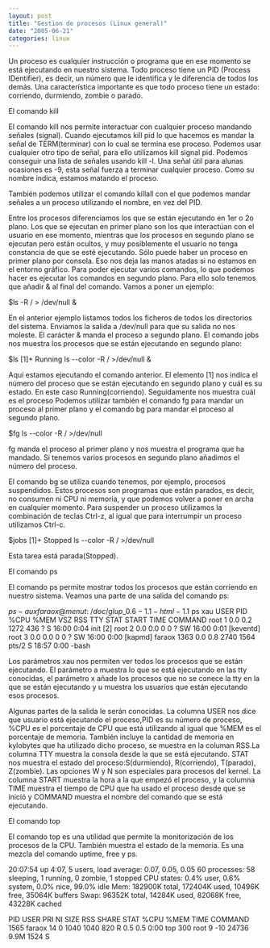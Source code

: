 ```yaml
---
layout: post
title: "Gestion de procesos (Linux general)"
date: "2005-06-21"
categories: linux
---
```


Un proceso es cualquier instrucción o programa que en ese momento se está ejecutando en nuestro sistema. Todo proceso tiene un PID (Process IDentifier), es decir, un número que le identifica y le diferencia de todos los demás. Una característica importante es que todo proceso tiene un estado: corriendo, durmiendo, zombie o parado.

El comando kill

El comando kill nos permite interactuar con cualquier proceso mandando señales (signal). Cuando ejecutamos kill pid lo que hacemos es mandar la señal de TERM(terminar) con lo cual se termina ese proceso. Podemos usar cualquier otro tipo de señal, para ello utilizamos kill signal pid. Podemos conseguir una lista de señales usando kill -l. Una señal útil para alunas ocasiones es -9, esta señal fuerza a terminar cualquier proceso. Como su nombre indica, estamos matando el proceso.

También podemos utilizar el comando killall con el que podemos mandar señales a un proceso utilizando el nombre, en vez del PID.

Entre los procesos diferenciamos los que se están ejecutando en 1er o 2o plano. Los que se ejecutan en primer plano son los que interactúan con el usuario en ese momento, mientras que los procesos en segundo plano se ejecutan pero están ocultos, y muy posiblemente el usuario no tenga constancia de que se esté ejecutando. Sólo puede haber un proceso en primer plano por consola. Eso nos deja las manos atadas si no estamos en el entorno gráfico. Para poder ejecutar varios comandos, lo que podemos hacer es ejecutar los comandos en segundo plano. Para ello solo tenemos que añadir & al final del comando. Vamos a poner un ejemplo:

$ls -R / > /dev/null &

En el anterior ejemplo listamos todos los ficheros de todos los directorios del sistema. Enviamos la salida a /dev/null para que su salida no nos moleste. El carácter & manda el proceso a segundo plano. El comando jobs nos muestra los procesos que se están ejecutando en segundo plano:

$ls \[1\]+ Running ls --color -R / >/dev/null &

Aquí estamos ejecutando el comando anterior. El elemento \[1\] nos indica el número del proceso que se están ejecutando en segundo plano y cuál es su estado. En este caso Running(corriendo). Seguidamente nos muestra cuál es el proceso Podemos utilizar también el comando fg para mandar un proceso al primer plano y el comando bg para mandar el proceso al segundo plano.

$fg ls --color -R / >/dev/null

fg manda el proceso al primer plano y nos muestra el programa que ha mandado. Si tenemos varios procesos en segundo plano añadimos el número del proceso.

El comando bg se utiliza cuando tenemos, por ejemplo, procesos suspendidos. Estos procesos son programas que están parados, es decir, no consumen ni CPU ni memoria, y que podemos volver a poner en archa en cualquier momento. Para suspender un proceso utilizamos la combinación de teclas Ctrl-z, al igual que para interrumpir un proceso utilizamos Ctrl-c.

$jobs \[1\]+ Stopped ls --color -R / >/dev/null

Esta tarea está parada(Stopped).

El comando ps

El comando ps permite mostrar todos los procesos que están corriendo en nuestro sistema. Veamos una parte de una salida del comando ps:

$ps -aux faraox@menut:~/doc/glup\_0.6-1.1-html-1.1$ ps xau USER PID %CPU %MEM VSZ RSS TTY STAT START TIME COMMAND root 1 0.0 0.2 1272 436 ? S 16:00 0:04 init \[2\] root 2 0.0 0.0 0 0 ? SW 16:00 0:01 \[keventd\] root 3 0.0 0.0 0 0 ? SW 16:00 0:00 \[kapmd\] faraox 1363 0.0 0.8 2740 1564 pts/2 S 18:57 0:00 -bash

Los parámetros xau nos permiten ver todos los procesos que se están ejecutando. El parámetro a muestra lo que se está ejecutando en las tty conocidas, el parámetro x añade los procesos que no se conece la tty en la que se están ejecutando y u muestra los usuarios que están ejecutando esos procesos.

Algunas partes de la salida le serán conocidas. La columna USER nos dice que usuario está ejecutando el proceso,PID es su número de proceso, %CPU es el porcentaje de CPU que está utilizando al igual que %MEM es el porcentaje de memoria. También incluye la cantidad de memoria en kylobytes que ha utilizado dicho proceso, se muestra en la columan RSS.La columna TTY muestra la consola desde la que se está ejecutando. STAT nos muestra el estado del proceso:S(durmiendo), R(corriendo), T(parado), Z(zombie). Las opciones W y N son especiales para procesos del kernel. La columna START muestra la hora a la que empezó el proceso, y la columna TIME muestra el tiempo de CPU que ha usado el proceso desde que se inició y COMMAND muestra el nombre del comando que se está ejecutando.

El comando top

El comando top es una utilidad que permite la monitorización de los procesos de la CPU. También muestra el estado de la memoria. Es una mezcla del comando uptime, free y ps.

20:07:54 up 4:07, 5 users, load average: 0.07, 0.05, 0.05 60 processes: 58 sleeping, 1 running, 0 zombie, 1 stopped CPU states: 0.4% user, 0.6% system, 0.0% nice, 99.0% idle Mem: 182900K total, 172404K used, 10496K free, 35064K buffers Swap: 96352K total, 14284K used, 82068K free, 43228K cached

PID USER PRI NI SIZE RSS SHARE STAT %CPU %MEM TIME COMMAND 1565 faraox 14 0 1040 1040 820 R 0.5 0.5 0:00 top 300 root 9 -10 24736 9.9M 1524 S

